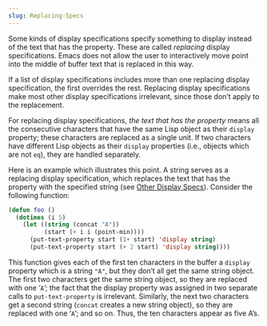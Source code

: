 ```yaml
---
slug: Replacing-Specs
---
```


Some kinds of display specifications specify something to display instead of the text that has the property. These are called *replacing* display specifications. Emacs does not allow the user to interactively move point into the middle of buffer text that is replaced in this way.

If a list of display specifications includes more than one replacing display specification, the first overrides the rest. Replacing display specifications make most other display specifications irrelevant, since those don’t apply to the replacement.

For replacing display specifications, *the text that has the property* means all the consecutive characters that have the same Lisp object as their `display` property; these characters are replaced as a single unit. If two characters have different Lisp objects as their `display` properties (i.e., objects which are not `eq`), they are handled separately.

Here is an example which illustrates this point. A string serves as a replacing display specification, which replaces the text that has the property with the specified string (see [Other Display Specs](Other-Display-Specs)). Consider the following function:

```lisp
(defun foo ()
  (dotimes (i 5)
    (let ((string (concat "A"))
          (start (+ i i (point-min))))
      (put-text-property start (1+ start) 'display string)
      (put-text-property start (+ 2 start) 'display string))))
```

This function gives each of the first ten characters in the buffer a `display` property which is a string `"A"`, but they don’t all get the same string object. The first two characters get the same string object, so they are replaced with one ‘`A`’; the fact that the display property was assigned in two separate calls to `put-text-property` is irrelevant. Similarly, the next two characters get a second string (`concat` creates a new string object), so they are replaced with one ‘`A`’; and so on. Thus, the ten characters appear as five A’s.
